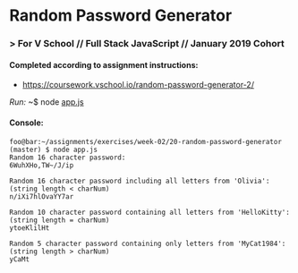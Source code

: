 # Random Password Generator
### > For V School // Full Stack JavaScript // January 2019 Cohort

#### Completed according to assignment instructions: 
- https://coursework.vschool.io/random-password-generator-2/

*Run:* ~$ node <a href="app.js">app.js</a>

#### Console:
```console
foo@bar:~/assignments/exercises/week-02/20-random-password-generator (master) $ node app.js
Random 16 character password:
6WuhXHo,TW~/J/ip

Random 16 character password including all letters from 'Olivia':
(string length < charNum)
n/iXi7hlOvaYY7ar

Random 10 character password containing all letters from 'HelloKitty':
(string length = charNum)
ytoeKlilHt

Random 5 character password containing only letters from 'MyCat1984':
(string length > charNum)
yCaMt
```
